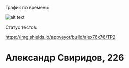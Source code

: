 График по времени:

![alt text](https://i.imgur.com/Nkrlc7B.png)

Статус тестов:

https://img.shields.io/appveyor/build/alex76x76/TP2

# Александр Свиридов, 226
